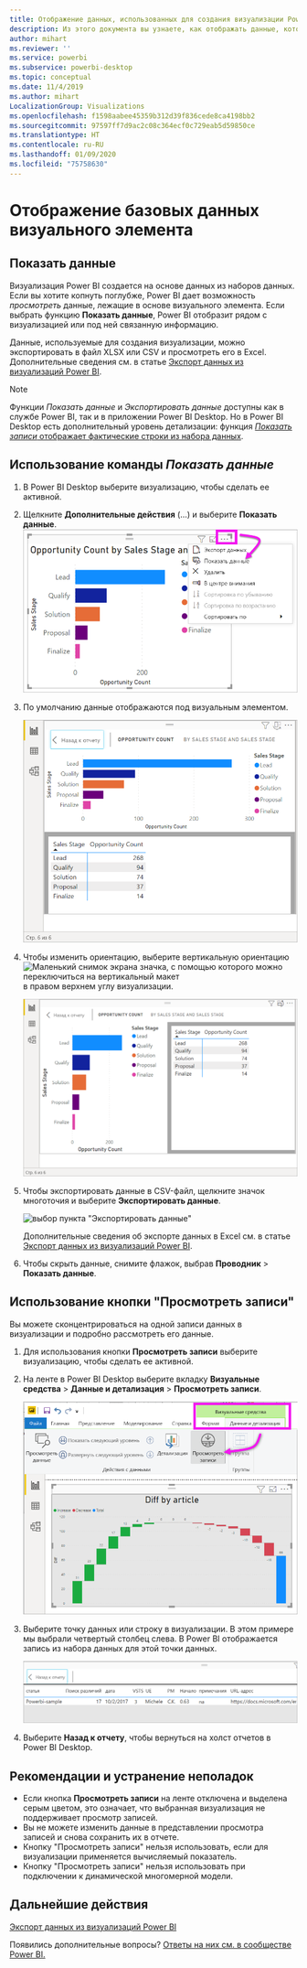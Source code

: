 ```yaml
---
title: Отображение данных, использованных для создания визуализации Power BI
description: Из этого документа вы узнаете, как отображать данные, которые используются для создания визуализации в Power BI, и как экспортировать эти данные в CSV-файл.
author: mihart
ms.reviewer: ''
ms.service: powerbi
ms.subservice: powerbi-desktop
ms.topic: conceptual
ms.date: 11/4/2019
ms.author: mihart
LocalizationGroup: Visualizations
ms.openlocfilehash: f1598aabee45359b312d39f836cede8ca4198bb2
ms.sourcegitcommit: 97597ff7d9ac2c08c364ecf0c729eab5d59850ce
ms.translationtype: HT
ms.contentlocale: ru-RU
ms.lasthandoff: 01/09/2020
ms.locfileid: "75758630"
---
```

# <a name="display-a-visualizations-underlying-data"></a>Отображение базовых данных визуального элемента

## <a name="show-data"></a>Показать данные
Визуализация Power BI создается на основе данных из наборов данных. Если вы хотите копнуть поглубже, Power BI дает возможность *просмотреть* данные, лежащие в основе визуального элемента. Если выбрать функцию **Показать данные**, Power BI отобразит рядом с визуализацией или под ней связанную информацию.

Данные, используемые для создания визуализации, можно экспортировать в файл XLSX или CSV и просмотреть его в Excel. Дополнительные сведения см. в статье [Экспорт данных из визуализаций Power BI](power-bi-visualization-export-data.md).

> [!NOTE]
> Функции *Показать данные* и *Экспортировать данные* доступны как в службе Power BI, так и в приложении Power BI Desktop. Но в Power BI Desktop есть дополнительный уровень детализации: функция [*Показать записи* отображает фактические строки из набора данных](../desktop-see-data-see-records.md).
> 
> 

## <a name="using-show-data"></a>Использование команды *Показать данные* 
1. В Power BI Desktop выберите визуализацию, чтобы сделать ее активной.

2. Щелкните **Дополнительные действия** (…) и выберите **Показать данные**. 
    ![Отображение параметра "Показать данные"](media/service-reports-show-data/power-bi-more-action.png)


3. По умолчанию данные отображаются под визуальным элементом.
   
   ![вертикальное отображение визуального элемента и данных](media/service-reports-show-data/power-bi-show-data-below.png)

4. Чтобы изменить ориентацию, выберите вертикальную ориентацию ![Маленький снимок экрана значка, с помощью которого можно переключиться на вертикальный макет](media/service-reports-show-data/power-bi-vertical-icon-new.png) в правом верхнем углу визуализации.
   
   ![горизонтальное отображение визуального элемента и данных](media/service-reports-show-data/power-bi-show-data-side.png)
5. Чтобы экспортировать данные в CSV-файл, щелкните значок многоточия и выберите **Экспортировать данные**.
   
    ![выбор пункта "Экспортировать данные"](media/service-reports-show-data/power-bi-export-data-new.png)
   
    Дополнительные сведения об экспорте данных в Excel см. в статье [Экспорт данных из визуализаций Power BI](power-bi-visualization-export-data.md).
6. Чтобы скрыть данные, снимите флажок, выбрав **Проводник** > **Показать данные**.

## <a name="using-show-records"></a>Использование кнопки "Просмотреть записи"
Вы можете сконцентрироваться на одной записи данных в визуализации и подробно рассмотреть его данные. 

1. Для использования кнопки **Просмотреть записи** выберите визуализацию, чтобы сделать ее активной. 

2. На ленте в Power BI Desktop выберите вкладку **Визуальные средства** > **Данные и детализация** > **Просмотреть записи**. 

    ![Снимок экрана с выделенной кнопкой "Просмотреть записи".](media/service-reports-show-data/power-bi-see-record.png)

3. Выберите точку данных или строку в визуализации. В этом примере мы выбрали четвертый столбец слева. В Power BI отображается запись из набора данных для этой точки данных.

    ![Снимок экрана отдельной записи из набора данных.](media/service-reports-show-data/power-bi-row.png)

4. Выберите **Назад к отчету**, чтобы вернуться на холст отчетов в Power BI Desktop. 

## <a name="considerations-and-troubleshooting"></a>Рекомендации и устранение неполадок

- Если кнопка **Просмотреть записи** на ленте отключена и выделена серым цветом, это означает, что выбранная визуализация не поддерживает просмотр записей.
- Вы не можете изменить данные в представлении просмотра записей и снова сохранить их в отчете.
- Кнопку "Просмотреть записи" нельзя использовать, если для визуализации применяется вычисляемый показатель.
- Кнопку "Просмотреть записи" нельзя использовать при подключении к динамической многомерной модели.  

## <a name="next-steps"></a>Дальнейшие действия
[Экспорт данных из визуализаций Power BI](power-bi-visualization-export-data.md)    

Появились дополнительные вопросы? [Ответы на них см. в сообществе Power BI.](https://community.powerbi.com/)

